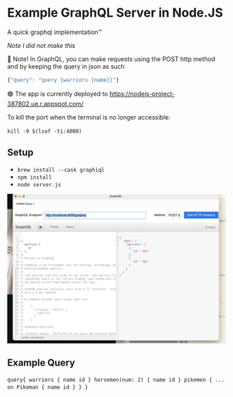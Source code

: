 # Example GraphQL Server in Node.JS
A quick graphql implementation™

_Note I did not make this_

📝 Note! In GraphQL, you can make requests using the POST http method and
by keeping the query in json as such
```javascript
{"query": "query {warriors {name}}"}
```

🟢 The app is currently deployed to https://nodejs-project-387802.ue.r.appspot.com/


To kill the port when the terminal is no longer accessible:

`kill -9 $(lsof -ti:4000)`
## Setup
- `brew install --cask graphiql`
- `npm install`
- `node server.js`



![screenGrab](./screenGrab.png)

## Example Query
`query{
  warriors {
    name
    id
  }
  horsemen(num: 2) {
    name
    id
  }
  pikemen {
  	... on Pikeman {
    	name
      id
  	}
  }
}`
